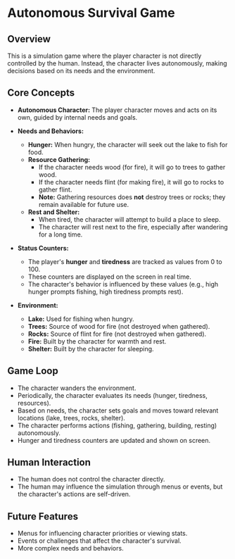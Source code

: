 # Autonomous Survival Game

## Overview

This is a simulation game where the player character is not directly controlled by the human. Instead, the character lives autonomously, making decisions based on its needs and the environment.

## Core Concepts

- **Autonomous Character:**
  The player character moves and acts on its own, guided by internal needs and goals.

- **Needs and Behaviors:**
  - **Hunger:**
    When hungry, the character will seek out the lake to fish for food.
  - **Resource Gathering:**
    - If the character needs wood (for fire), it will go to trees to gather wood.
    - If the character needs flint (for making fire), it will go to rocks to gather flint.
    - **Note:** Gathering resources does **not** destroy trees or rocks; they remain available for future use.
  - **Rest and Shelter:**
    - When tired, the character will attempt to build a place to sleep.
    - The character will rest next to the fire, especially after wandering for a long time.

- **Status Counters:**
  - The player's **hunger** and **tiredness** are tracked as values from 0 to 100.
  - These counters are displayed on the screen in real time.
  - The character's behavior is influenced by these values (e.g., high hunger prompts fishing, high tiredness prompts rest).

- **Environment:**
  - **Lake:** Used for fishing when hungry.
  - **Trees:** Source of wood for fire (not destroyed when gathered).
  - **Rocks:** Source of flint for fire (not destroyed when gathered).
  - **Fire:** Built by the character for warmth and rest.
  - **Shelter:** Built by the character for sleeping.

## Game Loop

- The character wanders the environment.
- Periodically, the character evaluates its needs (hunger, tiredness, resources).
- Based on needs, the character sets goals and moves toward relevant locations (lake, trees, rocks, shelter).
- The character performs actions (fishing, gathering, building, resting) autonomously.
- Hunger and tiredness counters are updated and shown on screen.

## Human Interaction

- The human does not control the character directly.
- The human may influence the simulation through menus or events, but the character's actions are self-driven.

## Future Features

- Menus for influencing character priorities or viewing stats.
- Events or challenges that affect the character's survival.
- More complex needs and behaviors.
